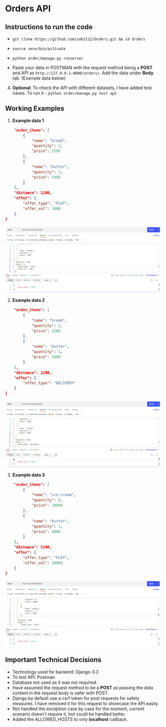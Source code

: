 # Orders API

## Instructions to run the code
* `git clone https://github.com/sahit12/Orders.git && cd Orders`

* `source venv/bin/activate`

* `python order/manage.py runserver`

* Paste your data in POSTMAN with the request method being a **POST** and API as `http://127.0.0.1:8000/orders/`. Add the data under **Body** tab. (Example data below)

4. **Optional**: To check the API with different datasets, I have added test cases. To run it - `python order/manage.py test api`

## Working Examples

1. **Example data 1**
```json {
    "order_items": [
        {
            "name": "bread",
            "quantity": 2,
            "price": 2200
        },
        {
            "name": "butter",
            "quantity": 1,
            "price": 5900
        }
    ],
    "distance": 1200,
    "offer": {
        "offer_type": "FLAT",
        "offer_val": 1000
    }
}
```
![First Example](images/first_order.png?raw=true)

2. **Example data 2**
```json {
    "order_items": [
        {
            "name": "bread",
            "quantity": 2,
            "price": 2200
        },
        {
            "name": "butter",
            "quantity": 1,
            "price": 5900
        }
    ],
    "distance": 1200,
    "offer": {
        "offer_type": "DELIVERY"
    }
}
```
![Second Example](images/second_order.png?raw=true)

3. **Example data 3**
```json {
    "order_items": [
        {
            "name": "ice-cream",
            "quantity": 4,
            "price": 10000
        },
        {
            "name": "butter",
            "quantity": 1,
            "price": 6000
        }
    ],
    "distance": 5200,
    "offer": {
        "offer_type": "FLAT",
        "offer_val": 10000
    }
}
```
![Third Example](images/third_order.png?raw=true)

## Important Technical Decisions
* Technology used for backend: Django-3.2
* To test API: Postman
* Database not used as it was not required.
* Have assumed the request method to be a **POST** as passing the data content in the request body is safer with POST.
* Django by default use a csrf token for post requests for safety measures. I have removed it for this request to showcase the API easily.
* Not handled the exception case by case for the moment, current scenario doesn't require it, but could be handled better.
* Added the ALLOWED_HOSTS to only **localhost** callback.